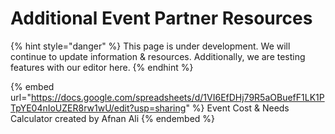 # Additional Event Partner Resources

{% hint style="danger" %}
This page is under development. We will continue to update information & resources. Additionally, we are testing features with our editor here.
{% endhint %}

{% embed url="https://docs.google.com/spreadsheets/d/1VI6EfDHj79R5aOBuefF1LK1PTpYE04nIoUZER8rw1wU/edit?usp=sharing" %}
Event Cost & Needs Calculator created by Afnan Ali
{% endembed %}
